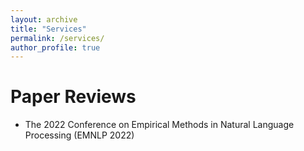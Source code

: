 ```yaml
---
layout: archive
title: "Services"
permalink: /services/
author_profile: true
---
```

# Paper Reviews
* The 2022 Conference on Empirical Methods in Natural Language Processing (EMNLP 2022)
